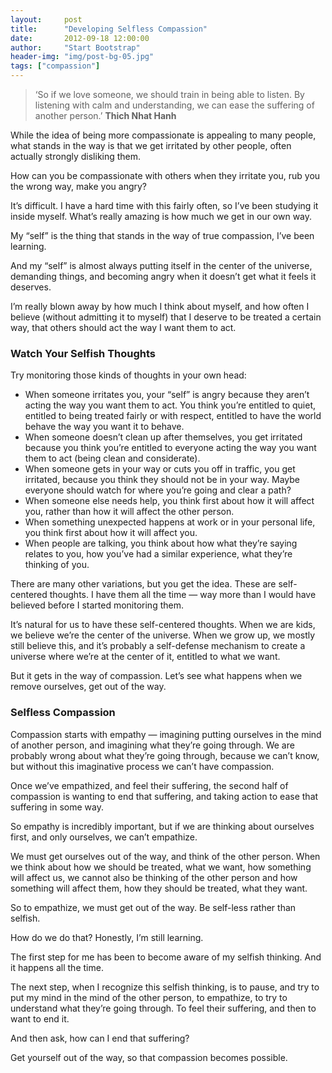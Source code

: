 ```yaml
---
layout:     post
title:      "Developing Selfless Compassion"
date:       2012-09-18 12:00:00
author:     "Start Bootstrap"
header-img: "img/post-bg-05.jpg"
tags: ["compassion"]
---
```


<blockquote>
<p>&#8216;So if we love someone, we should train in being able to listen. By listening with calm and understanding, we can ease the suffering of another person.&#8217; <strong> Thich Nhat Hanh</strong></p>
</blockquote>
<p>While the idea of being more compassionate is appealing to many people, what stands in the way is that we get irritated by other people, often actually strongly disliking them.</p>
<p>How can you be compassionate with others when they irritate you, rub you the wrong way, make you angry?</p>
<p>It&#8217;s difficult. I have a hard time with this fairly often, so I&#8217;ve been studying it inside myself. What&#8217;s really amazing is how much we get in our own way.</p>
<p>My &#8220;self&#8221; is the thing that stands in the way of true compassion, I&#8217;ve been learning.</p>
<p>And my &#8220;self&#8221; is almost always putting itself in the center of the universe, demanding things, and becoming angry when it doesn&#8217;t get what it feels it deserves.</p>
<p>I&#8217;m really blown away by how much I think about myself, and how often I believe (without admitting it to myself) that I deserve to be treated a certain way, that others should act the way I want them to act.</p>
<h3>Watch Your Selfish Thoughts</h3>
<p>Try monitoring those kinds of thoughts in your own head:</p>
<ul>
<li>When someone irritates you, your &#8220;self&#8221; is angry because they aren&#8217;t acting the way you want them to act. You think you&#8217;re entitled to quiet, entitled to being treated fairly or with respect, entitled to have the world behave the way you want it to behave.</li>
<li>When someone doesn&#8217;t clean up after themselves, you get irritated because you think you&#8217;re entitled to everyone acting the way you want them to act (being clean and considerate).</li>
<li>When someone gets in your way or cuts you off in traffic, you get irritated, because you think they should not be in your way. Maybe everyone should watch for where you&#8217;re going and clear a path?</li>
<li>When someone else needs help, you think first about how it will affect you, rather than how it will affect the other person.</li>
<li>When something unexpected happens at work or in your personal life, you think first about how it will affect you.</li>
<li>When people are talking, you think about how what they&#8217;re saying relates to you, how you&#8217;ve had a similar experience, what they&#8217;re thinking of you.</li>
</ul>
<p>There are many other variations, but you get the idea. These are self-centered thoughts. I have them all the time &#8212; way more than I would have believed before I started monitoring them.</p>
<p>It&#8217;s natural for us to have these self-centered thoughts. When we are kids, we believe we&#8217;re the center of the universe. When we grow up, we mostly still believe this, and it&#8217;s probably a self-defense mechanism to create a universe where we&#8217;re at the center of it, entitled to what we want.</p>
<p>But it gets in the way of compassion. Let&#8217;s see what happens when we remove ourselves, get out of the way.</p>
<h3>Selfless Compassion</h3>
<p>Compassion starts with empathy &#8212; imagining putting ourselves in the mind of another person, and imagining what they&#8217;re going through. We are probably wrong about what they&#8217;re going through, because we can&#8217;t know, but without this imaginative process we can&#8217;t have compassion.</p>
<p>Once we&#8217;ve empathized, and feel their suffering, the second half of compassion is wanting to end that suffering, and taking action to ease that suffering in some way.</p>
<p>So empathy is incredibly important, but if we are thinking about ourselves first, and only ourselves, we can&#8217;t empathize.</p>
<p>We must get ourselves out of the way, and think of the other person. When we think about how we should be treated, what we want, how something will affect us, we cannot also be thinking of the other person and how something will affect them, how they should be treated, what they want.</p>
<p>So to empathize, we must get out of the way. Be self-less rather than selfish.</p>
<p>How do we do that? Honestly, I&#8217;m still learning.</p>
<p>The first step for me has been to become aware of my selfish thinking. And it happens all the time.</p>
<p>The next step, when I recognize this selfish thinking, is to pause, and try to put my mind in the mind of the other person, to empathize, to try to understand what they&#8217;re going through. To feel their suffering, and then to want to end it.</p>
<p>And then ask, how can I end that suffering?</p>
<p>Get yourself out of the way, so that compassion becomes possible.</p>